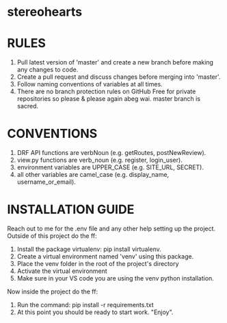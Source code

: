 # stereohearts

# RULES
1. Pull latest version of 'master' and create a new branch before making any changes to code.
2. Create a pull request and discuss changes before merging into 'master'.
3. Follow naming conventions of variables at all times.
4. There are no branch protection rules on GitHub Free for private repositories so please & please again abeg wai. master branch is sacred.

# CONVENTIONS
1. DRF API functions are verbNoun (e.g. getRoutes, postNewReview).
2. view.py functions are verb_noun (e.g. register, login_user).
3. environment variables are UPPER_CASE (e.g. SITE_URL, SECRET).
4. all other variables are camel_case (e.g. display_name, username_or_email).

# INSTALLATION GUIDE
Reach out to me for the .env file and any other help setting up the project. 
Outside of this project do the ff:
1. Install the package virtualenv: pip install virtualenv.
2. Create a virtual environment named 'venv' using this package.
3. Place the venv folder in the root of the project's directory
4. Activate the virtual environment
5. Make sure in your VS code you are using the venv python installation.

Now inside the project do the ff:
1. Run the command: pip install -r requirements.txt
2. At this point you should be ready to start work. "Enjoy".
